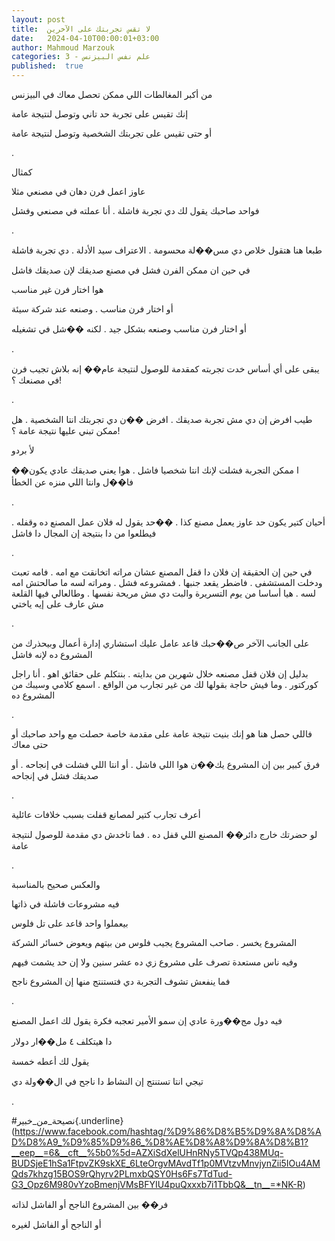 ```yaml
---
layout: post
title:  لا تقس تجربتك على الآخرين
date:   2024-04-10T00:00:01+03:00
author: Mahmoud Marzouk
categories: 3 - علم نفس البيزنس
published:  true
---
```

من أكبر المغالطات اللي ممكن تحصل معاك في البيزنس

إنك تقيس على تجربة حد تاني وتوصل لنتيجة عامة

أو حتى تقيس على تجربتك الشخصية وتوصل لنتيجة عامة

.

كمثال

عاوز اعمل فرن دهان في مصنعي مثلا

فواحد صاحبك يقول لك دي تجربة فاشلة . أنا عملته في مصنعي
وفشل

.

طبعا هنا هتقول خلاص دي مس��لة محسومة . الاعتراف سيد الأدلة . دي تجربة
فاشلة

في حين ان ممكن الفرن فشل في مصنع صديقك لإن صديقك فاشل

هوا اختار فرن غير مناسب

أو اختار فرن مناسب . وصنعه عند شركة سيئة

أو اختار فرن مناسب وصنعه بشكل جيد . لكنه ��شل في تشغيله

.

يبقى على أي أساس خدت تجربته كمقدمة للوصول لنتيجة عام�� إنه بلاش تجيب فرن
في مصنعك ؟!

.

طيب افرض إن دي مش تجربة صديقك . افرض ��ن دي تجربتك انتا الشخصية . هل
ممكن تبني عليها نتيجة عامة ؟!

لأ بردو

��ا ممكن التجربة فشلت لإنك انتا شخصيا فاشل . هوا يعني صديقك عادي يكون
فا��ل وانتا اللي منزه عن الخطأ

.

أحيان كتير يكون حد عاوز يعمل مصنع كذا . ��حد يقول له فلان عمل المصنع ده
وقفله . فيطلعوا من دا بنتيجة إن المجال دا فاشل

.

في حين إن الحقيقة إن فلان دا قفل المصنع عشان مراته اتخانقت مع امه .
فامه تعبت ودخلت المستشفى . فاضطر يقعد جنبها . فمشروعه فشل . ومراته لسه
ما صالحتش امه لسه . هيا أساسا من يوم التسريرة والبت دي مش مريحة نفسها .
وطالعالي فيها القلعة مش عارف على إيه ياختي

.

على الجانب الآخر ص��حبك قاعد عامل عليك استشاري إدارة أعمال وبيحذرك من
المشروع ده لإنه فاشل

بدليل إن فلان قفل مصنعه خلال شهرين من بدايته . بنتكلم على حقائق اهو .
أنا راجل كوركتور . وما فيش حاجة بقولها لك من غير تجارب من الواقع . اسمع
كلامي وسيبك من المشروع ده

.

فاللي حصل هنا هو إنك بنيت نتيجة عامة على مقدمة خاصة حصلت مع واحد صاحبك
أو حتى معاك

فرق كبير بين إن المشروع يك��ن هوا اللي فاشل . أو انتا اللي فشلت في
إنجاحه . أو صديقك فشل في إنجاحه

.

أعرف تجارب كتير لمصانع قفلت بسبب خلافات عائلية

لو حضرتك خارج دائر�� المصنع اللي قفل ده . فما تاخدش دي مقدمة للوصول
لنتيجة عامة

.

والعكس صحيح بالمناسبة

فيه مشروعات فاشلة في ذاتها

بيعملوا واحد قاعد على تل فلوس

المشروع يخسر . صاحب المشروع يجيب فلوس من بيتهم ويعوض خسائر
الشركة

وفيه ناس مستعدة تصرف على مشروع زي ده عشر سنين ولا إن حد يشمت
فيهم

فما ينفعش تشوف التجربة دي فتستنتج منها إن المشروع ناجح

.

فيه دول مج��ورة عادي إن سمو الأمير تعجبه فكرة يقول لك اعمل
المصنع

دا هيتكلف ٤ مل��ار دولار

يقول لك أعطه خمسة

تيجي انتا تستنتج إن النشاط دا ناجح في ال��ولة دي

.

\#نصيحة_من_خبير{.underline}(https://www.facebook.com/hashtag/%D9%86%D8%B5%D9%8A%D8%AD%D8%A9_%D9%85%D9%86_%D8%AE%D8%A8%D9%8A%D8%B1?__eep__=6&__cft__%5b0%5d=AZXiSdXelUHnRNy5TVQp438MUq-BUDSjeE1hSa1FtpvZK9skXE_6LteOrgvMAvdTf1p0MVtzvMnvjynZii5IOu4AMQds7khzg15BOS9rQhyrv2PLmxbQSY0Hs6Fs7TdTud-G3_Opz6M980vYzoBmenjVMsBFYIU4puQxxxb7i1TbbQ&__tn__=*NK-R)

فر�� بين المشروع الناجح أو الفاشل لذاته

أو الناجح أو الفاشل لغيره
